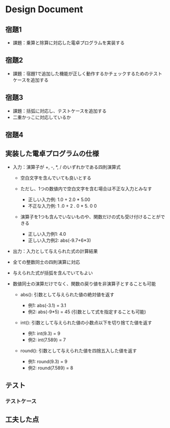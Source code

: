 # Design Document

## 宿題1
- 課題：乗算と除算に対応した電卓プログラムを実装する


## 宿題2
- 課題：宿題1で追加した機能が正しく動作するかチェックするためのテストケースを追加する

## 宿題3
- 課題：括弧に対応し、テストケースを追加する
- 二重かっこに対応しているか

## 宿題4

## 実装した電卓プログラムの仕様

- 入力：演算子が +, -, *, / のいずれかである四則演算式 

  - 空白文字を含んでいても良いとする
  
  - ただし、1つの数値内で空白文字を含む場合は不正な入力とみなす
    - 正しい入力例: 1.0 + 2.0 * 5.00
    - 不正な入力例: 1 .0 + 2 . 0 * 5. 0 0 
    
  - 演算子を1つも含んでいないものや、関数だけの式も受け付けることができる
    - 正しい入力例1: 4.0
    - 正しい入力例2: abs(-9.7+6*3) 
  
- 出力：入力として与えられた式の計算結果

- 全ての整数同士の四則演算に対応

- 与えられた式が括弧を含んでいてもよい

- 数値同士の演算だけでなく、関数の戻り値を非演算子とすることも可能  
  
  - abs(): 引数として与えられた値の絶対値を返す
    - 例1: abs(-3.1) = 3.1
    - 例2: abs(-9*5) = 45 (引数として式を指定することも可能)
 
  - int(): 引数として与えられた値の小数点以下を切り捨てた値を返す
    - 例1: int(9.3) = 9
    - 例2: int(7.589) = 7
  
  - round(): 引数として与えられた値を四捨五入した値を返す
    - 例1: round(9.3) = 9
    - 例2: round(7.589) = 8   


## テスト

### テストケース

## 工夫した点

